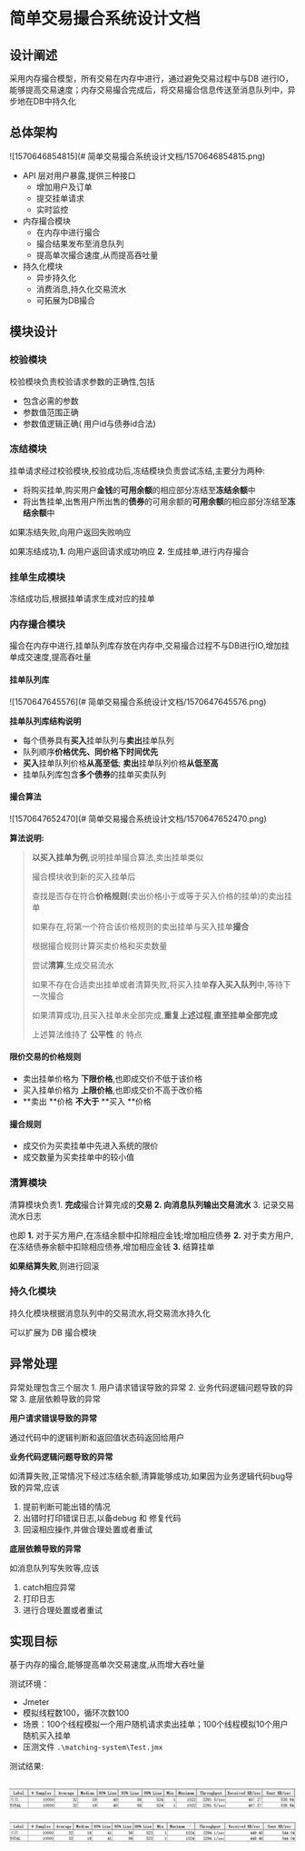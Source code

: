 # 简单交易撮合系统设计文档

## 设计阐述

采用内存撮合模型，所有交易在内存中进行，通过避免交易过程中与DB 进行IO，能够提高交易速度；内存交易撮合完成后，将交易撮合信息传送至消息队列中，异步地在DB中持久化

## 总体架构

![1570646854815](# 简单交易撮合系统设计文档/1570646854815.png)

- API 层对用户暴露,提供三种接口
  - 增加用户及订单
  - 提交挂单请求
  - 实时监控
- 内存撮合模块
  - 在内存中进行撮合
  - 撮合结果发布至消息队列
  - 提高单次撮合速度,从而提高吞吐量
- 持久化模块
  - 异步持久化
  - 消费消息,持久化交易流水
  - 可拓展为DB撮合

## 模块设计

### 校验模块

校验模块负责校验请求参数的正确性,包括

- 包含必需的参数
- 参数值范围正确
- 参数值逻辑正确( 用户id与债券id合法)

### 冻结模块

挂单请求经过校验模块,校验成功后,冻结模块负责尝试冻结,主要分为两种:

- 将购买挂单,购买用户**金钱**的**可用余额**的相应部分冻结至**冻结余额**中
- 将出售挂单,出售用户所出售的**债券**的可用余额的**可用余额**的相应部分冻结至**冻结余额**中

如果冻结失败,向用户返回失败响应

如果冻结成功,**1.** 向用户返回请求成功响应 **2.** 生成挂单,进行内存撮合

### 挂单生成模块

冻结成功后,根据挂单请求生成对应的挂单

### 内存撮合模块

撮合在内存中进行,挂单队列库存放在内存中,交易撮合过程不与DB进行IO,增加挂单成交速度,提高吞吐量

#### 挂单队列库

![1570647645576](# 简单交易撮合系统设计文档/1570647645576.png)

**挂单队列库结构说明**

- 每个债券具有**买入**挂单队列与**卖出**挂单队列
- 队列顺序**价格优先、同价格下时间优先**
- **买入**挂单队列价格**从高至低**; **卖出**挂单队列价格**从低至高**
- 挂单队列库包含**多个债券**的挂单买卖队列

#### 撮合算法

![1570647652470](# 简单交易撮合系统设计文档/1570647652470.png)

**算法说明:**

> **以买入挂单为例**,说明挂单撮合算法,卖出挂单类似
>
> 撮合模块收到新的买入挂单后
>
> 查找是否存在符合**价格规则**(卖出价格小于或等于买入价格的挂单)的卖出挂单
>
> 如果存在,将第一个符合该价格规则的卖出挂单与买入挂单**撮合**
>
> 根据撮合规则计算买卖价格和买卖数量
>
> 尝试**清算**,生成交易流水
>
> 如果不存在合适卖出挂单或者清算失败,将买入挂单**存入买入队列**中,等待下一次撮合
>
> 如果清算成功,且买入挂单未全部完成,**重复上述过程**,**直至挂单全部完成**
>
> 上述算法维持了 **公平性** 的 特点

#### 限价交易的价格规则

- 卖出挂单价格为 **下限价格**,也即成交价不低于该价格
- 买入挂单价格为 **上限价格**,也即成交价不高于改价格
- **卖出 **价格 **不大于** **买入 **价格

#### 撮合规则

- 成交价为买卖挂单中先进入系统的限价
- 成交数量为买卖挂单中的较小值

### 清算模块

清算模块负责1. **完成**撮合计算完成的**交易 **2. 向消息队列**输出交易流水** 3. 记录交易流水日志

也即 **1.** 对于买方用户,在冻结余额中扣除相应金钱;增加相应债券 **2.**  对于卖方用户,在冻结债券余额中扣除相应债券,增加相应金钱 **3.** 结算挂单

**如果结算失败**,则进行回滚

### 持久化模块

持久化模块根据消息队列中的交易流水,将交易流水持久化

可以扩展为 DB 撮合模块

## 异常处理

异常处理包含三个层次 1. 用户请求错误导致的异常 2. 业务代码逻辑问题导致的异常 3. 底层依赖导致的异常

**用户请求错误导致的异常**

通过代码中的逻辑判断和返回值状态码返回给用户

**业务代码逻辑问题导致的异常**

如清算失败,正常情况下经过冻结余额,清算能够成功,如果因为业务逻辑代码bug导致的异常,应该

1. 提前判断可能出错的情况
2. 出错时打印错误日志,以备debug 和 修复代码
3. 回滚相应操作,并做合理处置或者重试

**底层依赖导致的异常**

如消息队列写失败等,应该

1. catch相应异常
2. 打印日志
3. 进行合理处置或者重试

## 实现目标

基于内存的撮合,能够提高单次交易速度,从而增大吞吐量

测试环境：

- Jmeter
- 模拟线程数100，循环次数100
- 场景：100个线程模拟一个用户随机请求卖出挂单；100个线程模拟10个用户随机买入挂单
- 压测文件 `.\matching-system\Test.jmx`

测试结果:

## ![1570662241353](简单交易撮合系统设计文档/1570662241353.png)

![1570662253195](简单交易撮合系统设计文档/1570662253195.png)

